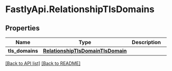 # FastlyApi.RelationshipTlsDomains

## Properties

Name | Type | Description | Notes
------------ | ------------- | ------------- | -------------
**tls_domains** | [**RelationshipTlsDomainTlsDomain**](RelationshipTlsDomainTlsDomain.md) |  | [optional] 



[[Back to API list]](../../README.md#endpoints) [[Back to README]](../../README.md)
